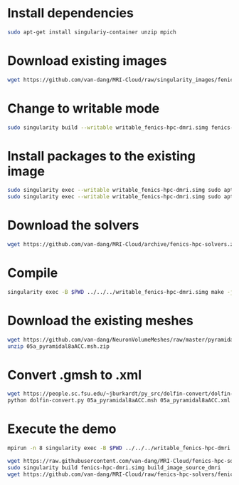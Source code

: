 # Install dependencies
```bash
sudo apt-get install singulariy-container unzip mpich
```

# Download existing images
```bash
wget https://github.com/van-dang/MRI-Cloud/raw/singularity_images/fenics-hpc-dmri.simg
```

# Change to writable mode
```bash
sudo singularity build --writable writable_fenics-hpc-dmri.simg fenics-hpc-dmri.simg
```

# Install packages to the existing image
```bash
sudo singularity exec --writable writable_fenics-hpc-dmri.simg sudo apt-get update
sudo singularity exec --writable writable_fenics-hpc-dmri.simg sudo apt-get install zip unzip gmsh
```

# Download the solvers
```bash
wget https://github.com/van-dang/MRI-Cloud/archive/fenics-hpc-solvers.zip
```
# Compile
```bash
singularity exec -B $PWD ../../../writable_fenics-hpc-dmri.simg make -j 8
```
# Download the existing meshes
```bash
wget https://github.com/van-dang/NeuronVolumeMeshes/raw/master/pyramidals/05a_pyramidal8aACC.msh.zip
unzip 05a_pyramidal8aACC.msh.zip
```

# Convert .gmsh to .xml
```bash
wget https://people.sc.fsu.edu/~jburkardt/py_src/dolfin-convert/dolfin-convert.py
python dolfin-convert.py 05a_pyramidal8aACC.msh 05a_pyramidal8aACC.xml
```

# Execute the demo
```bash
mpirun -n 8 singularity exec -B $PWD ../../../writable_fenics-hpc-dmri.simg ./demo -m 05a_pyramidal8aACC.xml 
```

```bash
wget https://raw.githubusercontent.com/van-dang/MRI-Cloud/fenics-hpc-solvers/build_image_source_dmri
sudo singularity build fenics-hpc-dmri.simg build_image_source_dmri
wget https://github.com/van-dang/MRI-Cloud/raw/fenics-hpc-solvers/fenics-hpc-dmri.simg
```
